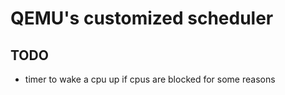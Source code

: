 # QEMU's customized scheduler

## TODO

- timer to wake a cpu up if cpus are blocked for some reasons

